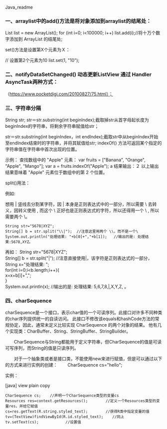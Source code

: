 Java_readme

### 一、arraylist中的add()方法是将对象添加到arraylist的结尾处：

List list = new ArrayList();
for (int i=0; i<100000; i++)
list.add(i);//将十万个数字添加到 ArrayList 的结尾处;

set()方法是设置第X个元素为Ｘ：

// 设置第2个元素为10
list.set(1, "10");

### 二、notifyDataSetChanged() 动态更新ListView 通过 Handler AsyncTask两种方式：

（https://www.pocketdigi.com/20100827/75.html）；

### 三、字符串分隔

String str;
str＝str.substring(int beginIndex);截取掉str从首字母起长度为beginIndex的字符串，将剩余字符串赋值给str；

str＝str.substring(int beginIndex，int endIndex);截取str中从beginIndex开始至endIndex结束时的字符串，并将其赋值给str;
indexOf() 方法可返回某个指定的字符串值在字符串中首次出现的位置。

 示例：
查找数组中的 "Apple" 元素：
var fruits = ["Banana", "Orange", "Apple", "Mango"];
var a = fruits.indexOf("Apple");
a 结果输出：２
以上输出结果意味着 "Apple" 元素位于数组中的第 2 个位置。

split()用法：

例如: 

想用 | 竖线去分割某字符，因 | 本身是正则表达式中的一部分，所以需要 \ 去转义，因转义使用 \, 而这个 \ 正好也是正则表达式的字符，所以还得用一个 \ , 所以需要两个 \\。

    String str="5678|XYZ";  
    String[] b = str.split("\\|");  //注意这里用两个 \\，而不是一个\  
    System.out.println("处理结果: "+b[0]+","+b[1]);   //输出的是: 处理结果:5678,XYZ。

再如：
    String str="5678|XYZ";  
    String[] b = str.split("|");  //注意直接使用|，该字符是正则表达式的一部分，  
    String x="处理结果: ";  
    for(int i=0;i<b.length;i++){  
        x=x+b[i]+",";  
    }  
    System.out.println(x);   //输出的是: 处理结果: 5,6,7,8,|,X,Y,Z,  。

### 四、charSequence

charSequence是一个接口，表示char值的一个可读序列。此接口对许多不同种类的char序列提供统一的自读访问。
此接口不修改该equals和hashCode方法的常规协定，因此，通常未定义比较实现 CharSequence 的两个对象的结果。
他有几个实现类：CharBuffer、String、StringBuffer、StringBuilder。


　　CharSequence与String都能用于定义字符串，但CharSequence的值是可读可写序列，而String的值是只读序列。


　　对于一个抽象类或者是接口类，不能使用new来进行赋值，但是可以通过以下的方式来进行实例的创建：
　　CharSequence cs="hello";

实例：

[java] view plain copy

    CharSequence cs;    //声明一个CharSequence类型的变量cs  
    Resources res=context.getResources();        //定义一个Resources类型的变量res，并给它赋值  
    cs=res.getText(R.string.styled_text);        //获得R类中指定变量的值  
    tv=(TextView)findViewById(R.id.styled_text);    //同上  
    tv.setText(cs);            //设置值  

